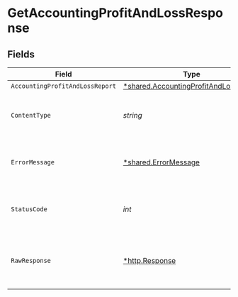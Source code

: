 # GetAccountingProfitAndLossResponse


## Fields

| Field                                                                                         | Type                                                                                          | Required                                                                                      | Description                                                                                   |
| --------------------------------------------------------------------------------------------- | --------------------------------------------------------------------------------------------- | --------------------------------------------------------------------------------------------- | --------------------------------------------------------------------------------------------- |
| `AccountingProfitAndLossReport`                                                               | [*shared.AccountingProfitAndLossReport](../../models/shared/accountingprofitandlossreport.md) | :heavy_minus_sign:                                                                            | Success                                                                                       |
| `ContentType`                                                                                 | *string*                                                                                      | :heavy_check_mark:                                                                            | HTTP response content type for this operation                                                 |
| `ErrorMessage`                                                                                | [*shared.ErrorMessage](../../models/shared/errormessage.md)                                   | :heavy_minus_sign:                                                                            | Your API request was not properly authorized.                                                 |
| `StatusCode`                                                                                  | *int*                                                                                         | :heavy_check_mark:                                                                            | HTTP response status code for this operation                                                  |
| `RawResponse`                                                                                 | [*http.Response](https://pkg.go.dev/net/http#Response)                                        | :heavy_minus_sign:                                                                            | Raw HTTP response; suitable for custom response parsing                                       |
